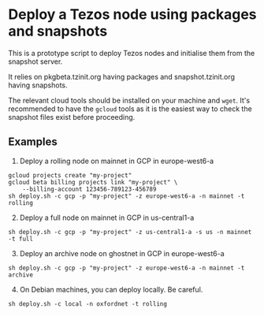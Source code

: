 # Deploy a Tezos node using packages and snapshots

This is a prototype script to deploy Tezos nodes and initialise
them from the snapshot server.

It relies on pkgbeta.tzinit.org having packages and snapshot.tzinit.org
having snapshots.

The relevant cloud tools should be installed on your machine and ```wget```.
It's recommended to have the ```gcloud``` tools as it is the easiest way to
check the snapshot files exist before proceeding.

## Examples

1. Deploy a rolling node on mainnet in GCP in europe-west6-a

```
gcloud projects create "my-project"
gcloud beta billing projects link "my-project" \
    --billing-account 123456-789123-456789
sh deploy.sh -c gcp -p "my-project" -z europe-west6-a -n mainnet -t rolling
```

2. Deploy a full node on mainnet in GCP in us-central1-a

```
sh deploy.sh -c gcp -p "my-project" -z us-central1-a -s us -n mainnet -t full
```

3. Deploy an archive node on ghostnet in GCP in europe-west6-a

```
sh deploy.sh -c gcp -p "my-project" -z europe-west6-a -n mainnet -t archive
```

4. On Debian machines, you can deploy locally. Be careful.

```
sh deploy.sh -c local -n oxfordnet -t rolling
```
